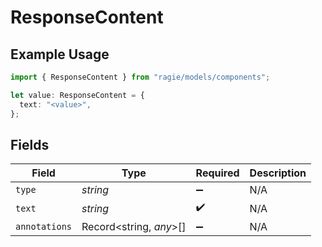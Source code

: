 # ResponseContent

## Example Usage

```typescript
import { ResponseContent } from "ragie/models/components";

let value: ResponseContent = {
  text: "<value>",
};
```

## Fields

| Field                   | Type                    | Required                | Description             |
| ----------------------- | ----------------------- | ----------------------- | ----------------------- |
| `type`                  | *string*                | :heavy_minus_sign:      | N/A                     |
| `text`                  | *string*                | :heavy_check_mark:      | N/A                     |
| `annotations`           | Record<string, *any*>[] | :heavy_minus_sign:      | N/A                     |